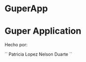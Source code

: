 GuperApp
========

**Guper Application**
======================

Hecho por:

´´
Patricia Lopez
Nelson Duarte
´´

